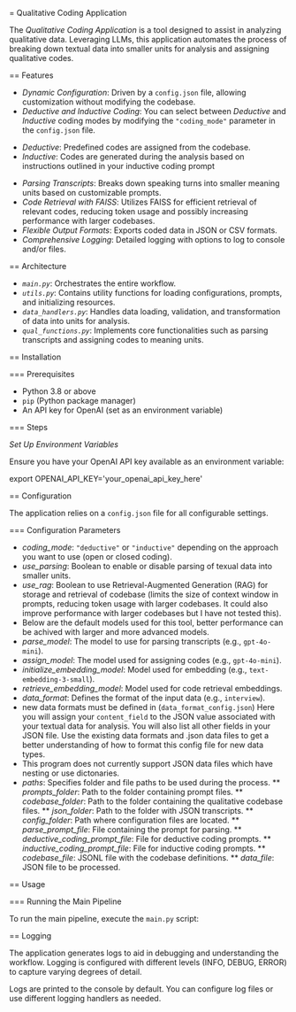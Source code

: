 = Qualitative Coding Application

The *Qualitative Coding Application* is a tool designed to assist in analyzing qualitative data. Leveraging LLMs, this application automates the process of breaking down textual data into smaller units for analysis and assigning qualitative codes.

== Features

* *Dynamic Configuration*: Driven by a `config.json` file, allowing customization without modifying the codebase.
* *Deductive and Inductive Coding*: You can select between *Deductive* and *Inductive* coding modes by modifying the `"coding_mode"` parameter in the `config.json` file.

- *Deductive*: Predefined codes are assigned from the codebase.
- *Inductive*: Codes are generated during the analysis based on instructions outlined in your inductive coding prompt

* *Parsing Transcripts*: Breaks down speaking turns into smaller meaning units based on customizable prompts.
* *Code Retrieval with FAISS*: Utilizes FAISS for efficient retrieval of relevant codes, reducing token usage and possibly increasing performance with larger codebases.
* *Flexible Output Formats*: Exports coded data in JSON or CSV formats.
* *Comprehensive Logging*: Detailed logging with options to log to console and/or files.

== Architecture

* *`main.py`*: Orchestrates the entire workflow.
* *`utils.py`*: Contains utility functions for loading configurations, prompts, and initializing resources.
* *`data_handlers.py`*: Handles data loading, validation, and transformation of data into units for analysis.
* *`qual_functions.py`*: Implements core functionalities such as parsing transcripts and assigning codes to meaning units.

== Installation

=== Prerequisites

- Python 3.8 or above
- `pip` (Python package manager)
- An API key for OpenAI (set as an environment variable)

=== Steps

*Set Up Environment Variables*

Ensure you have your OpenAI API key available as an environment variable:

export OPENAI_API_KEY='your_openai_api_key_here'

== Configuration

The application relies on a `config.json` file for all configurable settings. 

=== Configuration Parameters

* *coding_mode*: `"deductive"` or `"inductive"` depending on the approach you want to use (open or closed coding).
* *use_parsing*: Boolean to enable or disable parsing of texual data into smaller units.
* *use_rag*: Boolean to use Retrieval-Augmented Generation (RAG) for storage and retrieval of codebase (limits the size of context window in prompts, reducing token usage with larger codebases. It could also improve performance with larger codebases but I have not tested this).
* Below are the default models used for this tool, better performance can be achived with larger and more advanced models.
* *parse_model*: The model to use for parsing transcripts (e.g., `gpt-4o-mini`).
* *assign_model*: The model used for assigning codes (e.g., `gpt-4o-mini`).
* *initialize_embedding_model*: Model used for embedding (e.g., `text-embedding-3-small`).
* *retrieve_embedding_model*: Model used for code retrieval embeddings.
* *data_format*: Defines the format of the input data (e.g., `interview`).
* new data formats must be defined in (`data_format_config.json`) Here you will assign your `content_field` to the JSON value associated with your textual data for analysis. You will also list all other fields in your JSON file. Use the existing data formats and .json data files to get a better understanding of how to format this config file for new data types.
* This program does not currently support JSON data files which have nesting or use dictonaries.
* *paths*: Specifies folder and file paths to be used during the process.
** *prompts_folder*: Path to the folder containing prompt files.
** *codebase_folder*: Path to the folder containing the qualitative codebase files.
** *json_folder*: Path to the folder with JSON transcripts.
** *config_folder*: Path where configuration files are located.
** *parse_prompt_file*: File containing the prompt for parsing.
** *deductive_coding_prompt_file*: File for deductive coding prompts.
** *inductive_coding_prompt_file*: File for inductive coding prompts.
** *codebase_file*: JSONL file with the codebase definitions.
** *data_file*: JSON file to be processed.

== Usage

=== Running the Main Pipeline

To run the main pipeline, execute the `main.py` script:

== Logging

The application generates logs to aid in debugging and understanding the workflow. Logging is configured with different levels (INFO, DEBUG, ERROR) to capture varying degrees of detail. 

Logs are printed to the console by default. You can configure log files or use different logging handlers as needed.